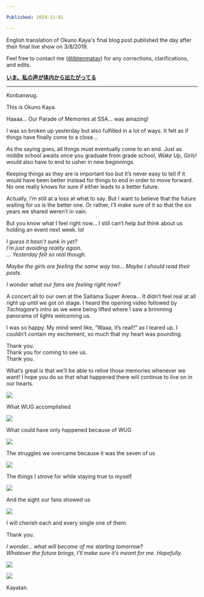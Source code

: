 ```yaml
---

Published: 2019-11-01

---
```


English translation of Okuno Kaya's final blog post published the day after their final live show on 3/8/2019. 

Feel free to contact me ([@jbtenmatay](https://twitter.com/jbtenmatay)) for any corrections, clarifications, and edits.

[**いま、私の声が体内から出たがってる**](https://ameblo.jp/wakeupgirls/entry-12445622623.html)

* * *

Konbanwug.

This is Okuno Kaya.

Haaaa… Our Parade of Memories at SSA… was amazing!

I was so broken up yesterday but also fulfilled in a lot of ways. It felt as if things have finally come to a close...

As the saying goes, all things must eventually come to an end. Just as middle school awaits once you graduate from grade school, _Wake Up, Girls!_ would also have to end to usher in new beginnings.

Keeping things as they are is important too but it’s never easy to tell if it would have been better instead for things to end in order to move forward. No one really knows for sure if either leads to a better future.

Actually, I’m still at a loss at what to say. But I want to believe that the future waiting for us is the better one. Or rather, I’ll make sure of it so that the six years we shared weren’t in vain.

But you know what I feel right now… I still can’t help but think about us holding an event next week. lol

_I guess it hasn’t sunk in yet?_  
_I’m just avoiding reality again._  
_… Yesterday felt so real though._

_Maybe the girls are feeling the same way too… Maybe I should read their posts._ 

_I wonder what our fans are feeling right now?_

A concert all to our own at the Saitama Super Arena... It didn’t feel real at all right up until we got on stage. I heard the opening video followed by _Tachiagare_’s intro as we were being lifted where I saw a brimming panorama of lights welcoming us.

I was so happy. My mind went like, “Waaa, it’s real!!” as I teared up. I couldn’t contain my excitement, so much that my heart was pounding.

Thank you.  
Thank you for coming to see us.  
Thank you.

What’s great is that we’ll be able to relive those memories whenever we want! I hope you do so that what happened there will continue to live on in our hearts.

![](/images/o1292126814369224565.jpg)

What WUG accomplished

![](/images/o1478110814369224591.jpg)

What could have only happened because of WUG

![](/images/o1478110814369224632.jpg)

The struggles we overcame because it was the seven of us

![](/images/o1478110814369224663.jpg)

The things I strove for while staying true to myself

![](/images/o1354068114369225585.jpg)

And the sight our fans showed us

![](/images/o1478110814369225691.jpg)

I will cherish each and every single one of them.

Thank you.

_I wonder… what will become of me starting tomorrow?_  
_Whatever the future brings, I’ll make sure it’s meant for me. Hopefully._

![](/images/o1117074514369232088.jpg)

![](/images/o0745111714369234588.jpg)

Kayatan.
